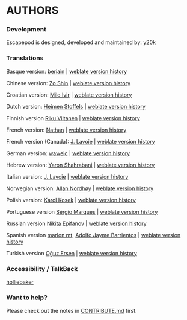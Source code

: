 AUTHORS
=======

### Development
Escapepod is designed, developed and maintained by: [y20k](https://github.com/y20k)

### Translations

Basque version: [beriain](https://hosted.weblate.org/user/beriain/) | [weblate version history](https://hosted.weblate.org/changes/?lang=eu&project=escapepod)

Chinese version: [Zo Shin](https://github.com/zo-shin) | [weblate version history](https://hosted.weblate.org/changes/?lang=zh_Hans&project=escapepod)

Croatian version: [Milo Ivir](https://hosted.weblate.org/user/milotype/) | [weblate version history](https://hosted.weblate.org/changes/?lang=hr&project=escapepod)

Dutch version: [Heimen Stoffels](https://hosted.weblate.org/user/vistaus/) | [weblate version history](https://hosted.weblate.org/changes/?lang=nl&project=escapepod)

Finnish version [Riku Viitanen](https://hosted.weblate.org/user/RiksuRaksu/) | [weblate version history](https://hosted.weblate.org/changes/?lang=fi&project=escapepod)

French version: [Nathan](https://hosted.weblate.org/user/NathanBnm/) | [weblate version history](https://hosted.weblate.org/changes/?lang=fr&project=escapepod)

French version (Canada): [J. Lavoie](https://hosted.weblate.org/user/Edanas/) | [weblate version history](https://hosted.weblate.org/changes/?lang=fr_CA&project=escapepod)

German version: [waweic](https://hosted.weblate.org/user/waweic/) | [weblate version history](https://hosted.weblate.org/changes/?lang=de&project=escapepod)

Hebrew version: [Yaron Shahrabani](https://hosted.weblate.org/user/Yaron/) | [weblate version history](https://hosted.weblate.org/changes/?lang=he&project=escapepod)

Italian version: [J. Lavoie](https://hosted.weblate.org/user/Edanas/) | [weblate version history](https://hosted.weblate.org/changes/?lang=it&project=escapepod)

Norwegian version: [Allan Nordhøy](https://hosted.weblate.org/user/kingu/) | [weblate version history](https://hosted.weblate.org/changes/?lang=nb_NO&project=escapepod)

Polish version: [Karol Kosek](https://hosted.weblate.org/user/krkk/) | [weblate version history](https://hosted.weblate.org/changes/?lang=pl&project=escapepod)

Portuguese version [Sérgio Marques](https://hosted.weblate.org/user/S%C3%A9rgioMarques/) | [weblate version history](https://hosted.weblate.org/changes/?lang=pt&project=escapepod)

Russian version [Nikita Epifanov](https://hosted.weblate.org/user/Nikets/) | [weblate version history](https://hosted.weblate.org/changes/?lang=pt&project=escapepod)

Spanish version [marlon mt](https://hosted.weblate.org/user/marmonto/), [Adolfo Jayme Barrientos](https://hosted.weblate.org/user/Fito/) | [weblate version history](https://hosted.weblate.org/changes/?lang=es&project=escapepod)

Turkish version [Oğuz Ersen](https://hosted.weblate.org/user/ersen/) | [weblate version history](https://hosted.weblate.org/changes/?lang=tr&project=escapepod)

### Accessibility / TalkBack
[holliebaker](https://github.com/holliebaker)

### Want to help?
Please check out the notes in [CONTRIBUTE.md](https://github.com/y20k/escapepod/blob/master/CONTRIBUTE.md) first.
